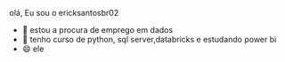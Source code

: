 olá, Eu sou o ericksantosbr02

- 🔭  estou a procura de emprego em  dados 
- 🌱  tenho curso de python, sql server,databricks e estudando power bi
- 😄  ele


<div>


